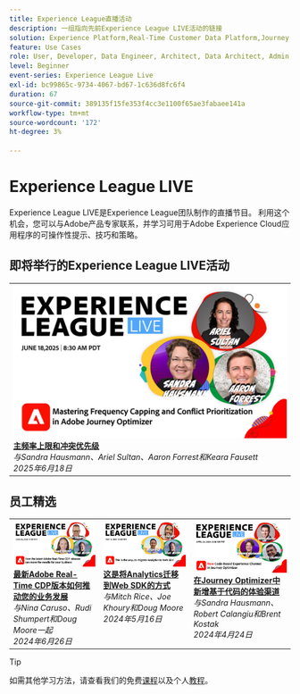 ```yaml
---
title: Experience League直播活动
description: 一组指向先前Experience League LIVE活动的链接
solution: Experience Platform,Real-Time Customer Data Platform,Journey Optimizer,Experience Manager,Target,Audience Manager,Analytics
feature: Use Cases
role: User, Developer, Data Engineer, Architect, Data Architect, Admin, Leader
level: Beginner
event-series: Experience League Live
exl-id: bc99865c-9734-4067-bd67-1c636d8fc6f4
duration: 67
source-git-commit: 389135f15fe353f4cc3e1100f65ae3fabaee141a
workflow-type: tm+mt
source-wordcount: '172'
ht-degree: 3%

---
```


# Experience League LIVE

Experience League LIVE是Experience League团队制作的直播节目。  利用这个机会，您可以与Adobe产品专家联系，并学习可用于Adobe Experience Cloud应用程序的可操作性提示、技巧和策略。

<div id="upcoming-events">

## 即将举行的Experience League LIVE活动

<table>
    <tr>
        <td style="vertical-align: top;"><a href="episodes/exl-live-episode-06-18-25.md">
              <img alt="Experience League直播6月18日" src="episodes/assets/exl-live-web-banner-20250618_v2.jpg">
            </a>
            <div>
              <a href="episodes/exl-live-episode-06-18-25.md">
                <strong>主频率上限和冲突优先级</strong>
              </a>
              <br/><em>与Sandra Hausmann、Ariel Sultan、Aaron Forrest和Keara Fausett</em>
              <br/><em>2025年6月18日</em>
            </div>
        </td>
    </tr>

</table>

</div>


<div id="recs-overview-body-1"></div>
<div id="recs-overview-body-2"></div>
<div id="recs-overview-body-3"></div>
<div id="recs-overview-body-4"></div>
<div id="recs-overview-body-5"></div>
<div id="recs-overview-body-6"></div>

<div id="past-events">


</div>

## 员工精选

<table style="max-width: 1214px;">

<tr>
  <td style="vertical-align: top;"><a href="episodes/exl-live-episode-06-26-24.md">
      <img alt="Experience League LIVE 4月21日" src="episodes/assets/WebBanner-June26-2024.jpg">
    </a>
    <div>
      <a href="episodes/exl-live-episode-06-26-24.md">
        <strong>最新Adobe Real-Time CDP版本如何推动您的业务发展</strong>
      </a>
      <br/><em>与Nina Caruso、Rudi Shumpert和Doug Moore一起</em>
      <br/><em>2024年6月26日</em>
    </div>
  </td>

<td style="vertical-align: top;">
    <a href="episodes/exl-live-episode-05-16-24.md">
      <img alt="Experience League LIVE ep8" src="episodes/assets/WebBanner-May16-2024.jpg">
    </a>
    <div>
      <a href="episodes/exl-live-episode-05-16-24.md"><strong>这是将Analytics迁移到Web SDK的方式</strong></a>
      <br/><em>与Mitch Rice、Joe Khoury和Doug Moore</em>
      <br/><em>2024年5月16日</em>
    </div>
  </td>

<td style="vertical-align: top;">
    <a href="episodes/exl-live-episode-05-26-22.md">
      <img alt="Experience League直播5月26日" src="episodes/assets/WebBanner-Apr24-2024.jpg">
    </a>
    <div>
      <a href="episodes/exl-live-episode-04-24-24.md">
        <strong>在Journey Optimizer中新增基于代码的体验渠道</strong>
      </a>
      <br/><em>与Sandra Hausmann、Robert Calangiu和Brent Kostak</em>
      <br/><em>2024年4月24日</em>
    </div>
  </td>
  </tr>

</table>


>[!TIP]
>
>如需其他学习方法，请查看我们的免费[课程](https://experienceleague.adobe.com/#dashboard/learning)以及个人[教程](https://experienceleague.adobe.com/docs/home-tutorials.html?lang=zh-Hans)。

